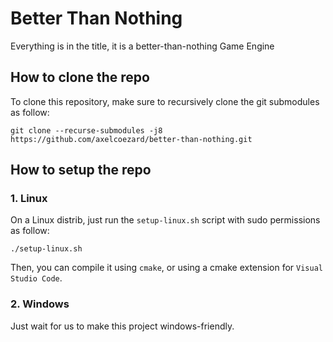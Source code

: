 # Better Than Nothing
Everything is in the title, it is a better-than-nothing Game Engine


## How to clone the repo
To clone this repository, make sure to recursively clone the git submodules as follow:

	git clone --recurse-submodules -j8 https://github.com/axelcoezard/better-than-nothing.git

## How to setup the repo
### 1. Linux
On a Linux distrib, just run the `setup-linux.sh` script with sudo permissions as follow:

	./setup-linux.sh

Then, you can compile it using `cmake`, or using a cmake extension for `Visual Studio Code`.

### 2. Windows
Just wait for us to make this project windows-friendly.
